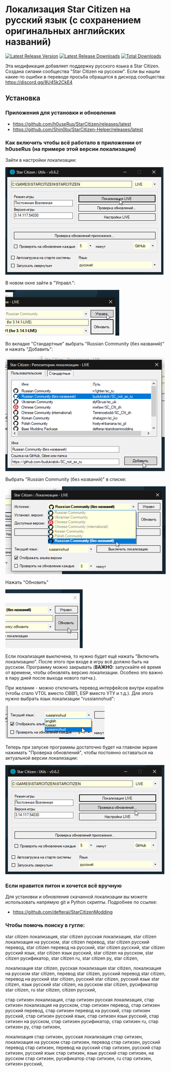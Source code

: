 # Локализация Star Citizen на русский язык (с сохранением оригинальных английских названий)

[![Latest Release Version](https://img.shields.io/github/release/budukratok/SC_not_so_ru?sort=date)](https://github.com/budukratok/SC_not_so_ru/releases/latest)
[![Latest Release Downloads](https://img.shields.io/github/downloads/budukratok/SC_not_so_ru/latest/total)](https://github.com/budukratok/SC_not_so_ru/releases/latest)
[![Total Downloads](https://img.shields.io/github/downloads/budukratok/SC_not_so_ru/total.svg)](https://github.com/budukratok/SC_not_so_ru/releases)

Эта модификация добавляет поддержку русского языка в Star Citizen.
Создана силами сообщества "Star Citizen на русском".
Если вы нашли какие-то ошибки в переводе просьба обращатся в дискорд сообщества: https://discord.gg/8U45k2CkE4

## Установка

### Приложения для установки и обновления

* https://github.com/h0useRus/StarCitizen/releases/latest
* https://github.com/Shin0by/StarCitizen-Helper/releases/latest

### Как включить чтобы всё работало в приложении от h0useRus (на примере этой версии локализации)
Зайти в настройки локализации:

![Клик по "Локализация LIVE"](/.github/images/ZDXMYFMXKNUGIHN.png)

В новом окне зайти в "Управл.":

![Клик по "Управл."](/.github/images/HIFXDFZNOLKXOGW.png)

Во вкладке "Стандартные" выбрать "Russian Community (без названий)" и нажать "Добавить":

![Клик по "Добавить"](/.github/images/RSCUUMVOTAMZRQO.png)

Выбрать "Russian Community (без названий)" в списке:

![Выбор в списке](/.github/images/PWLOHULCORZQJAO.png)

Нажать "Обновить"

![Нажатие "Обновить"](/.github/images/IXQNVCENNBLULXR.png)

Если локализация выключена, то нужно будет ещё нажать "Включить локализацию". После этого при входе в игру всё должно быть на русском. Программу можно закрывать (**ВАЖНО**: запускайте её время от времени, чтобы обновлять версию локализации. Особено это важно в пару дней после выхода нового патча.).

При желании - можно отключить перевод интерфейсов внутри корабля (чтобы стало VTOL вместо СВВП, ESP вместо УТУ и т.д.).
Для этого нужно выбрать язык локализации "russiannohud":

![russiannohud](/.github/images/GIXAVOLAZBGPNCU.png)


Теперь при запуске программы достаточно будет на главном экране нажимать "Проверка обновлений", чтобы постоянно оставаться на актуальной версии локализации:

![Проверка обновлений](/.github/images/WMNFSPIDULLIXNV.png)
 


### Если нравится питон и хочется всё вручную

Для установки и обновления скачанной локализации вы можете использовать напрямую git и Python скрипты. Подробнее по ссылке:
* https://github.com/defterai/StarCitizenModding

### Чтобы помочь поиску в гугле:
star citizen локализация, star citizen русская локализация, star citizen локализация на русском, star citizen перевод, star citizen русский перевод, star citizen перевод на русский, star citizen русский, star citizen русский язык, star citizen язык русский, star citizen на русском, star citizen русификатор, star citizen ru, star citizen ру, star citizen,

локализация star citizen, русская локализация star citizen, локализация на русском star citizen, перевод star citizen, русский перевод star citizen, перевод на русский star citizen, русский star citizen, русский язык star citizen, язык русский star citizen, на русском star citizen, русификатор star citizen, ru star citizen, citizen русский,

стар ситизен локализация, стар ситизен русская локализация, стар ситизен локализация на русском, стар ситизен перевод, стар ситизен русский перевод, стар ситизен перевод на русский, стар ситизен русский, стар ситизен русский язык, стар ситизен язык русский, стар ситизен на русском, стар ситизен русификатор, стар ситизен ru, стар ситизен ру, стар ситизен,

локализация стар ситизен, русская локализация стар ситизен, локализация на русском стар ситизен, перевод стар ситизен, русский перевод стар ситизен, перевод на русский стар ситизен, русский стар ситизен, русский язык стар ситизен, язык русский стар ситизен, на русском стар ситизен, русификатор стар ситизен, ru стар ситизен, ситизен русский,
